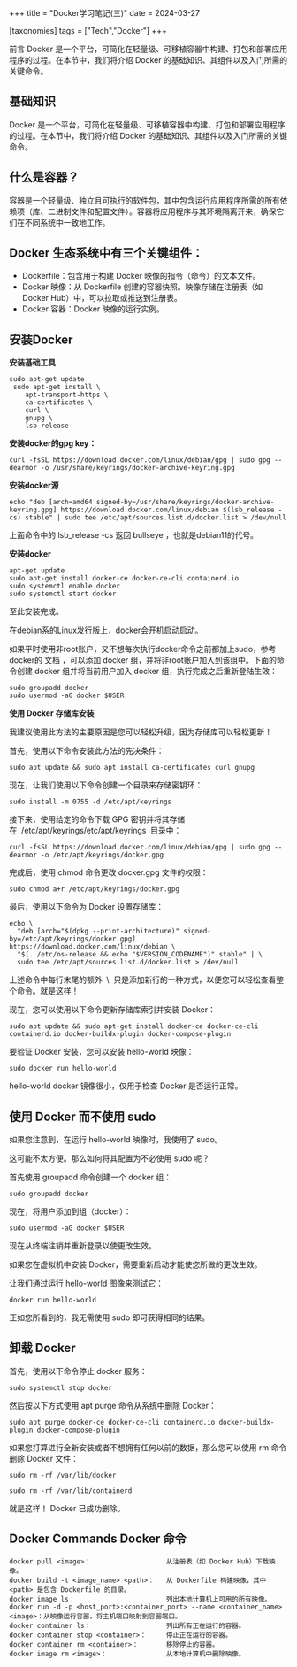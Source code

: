 +++
title = "Docker学习笔记(三)"
date = 2024-03-27

[taxonomies]
tags = ["Tech","Docker"]
+++

前言 Docker 是一个平台，可简化在轻量级、可移植容器中构建、打包和部署应用程序的过程。在本节中，我们将介绍 Docker 的基础知识、其组件以及入门所需的关键命令。

<!-- more -->

## **基础知识**
Docker 是一个平台，可简化在轻量级、可移植容器中构建、打包和部署应用程序的过程。在本节中，我们将介绍 Docker 的基础知识、其组件以及入门所需的关键命令。

## **什么是容器？**
容器是一个轻量级、独立且可执行的软件包，其中包含运行应用程序所需的所有依赖项（库、二进制文件和配置文件）。容器将应用程序与其环境隔离开来，确保它们在不同系统中一致地工作。

## **Docker 生态系统中有三个关键组件：**

- Dockerfile：包含用于构建 Docker 映像的指令（命令）的文本文件。
- Docker 映像：从 Dockerfile 创建的容器快照。映像存储在注册表（如 Docker Hub）中，可以拉取或推送到注册表。
- Docker 容器：Docker 映像的运行实例。

## **安装Docker**

**安装基础工具**
```
sudo apt-get update
 sudo apt-get install \
    apt-transport-https \
    ca-certificates \
    curl \
    gnupg \
    lsb-release
```
**安装docker的gpg key：**
```
curl -fsSL https://download.docker.com/linux/debian/gpg | sudo gpg --dearmor -o /usr/share/keyrings/docker-archive-keyring.gpg
```
**安装docker源**

```
echo "deb [arch=amd64 signed-by=/usr/share/keyrings/docker-archive-keyring.gpg] https://download.docker.com/linux/debian $(lsb_release -cs) stable" | sudo tee /etc/apt/sources.list.d/docker.list > /dev/null
```
上面命令中的 lsb_release -cs 返回 bullseye ，也就是debian11的代号。

**安装docker**
```
apt-get update
sudo apt-get install docker-ce docker-ce-cli containerd.io
sudo systemctl enable docker
sudo systemctl start docker
```
至此安装完成。

在debian系的Linux发行版上，docker会开机启动启动。

如果平时使用非root账户，又不想每次执行docker命令之前都加上sudo，参考docker的 文档 ，可以添加 docker 组，并将非root账户加入到该组中。下面的命令创建 docker 组并将当前用户加入 docker 组，执行完成之后重新登陆生效：

```
sudo groupadd docker
sudo usermod -aG docker $USER
```
**使用 Docker 存储库安装**

我建议使用此方法的主要原因是您可以轻松升级，因为存储库可以轻松更新！

首先，使用以下命令安装此方法的先决条件：

```
sudo apt update && sudo apt install ca-certificates curl gnupg
```
现在，让我们使用以下命令创建一个目录来存储密钥环：

```
sudo install -m 0755 -d /etc/apt/keyrings
```
接下来，使用给定的命令下载 GPG 密钥并将其存储在  /etc/apt/keyrings/etc/apt/keyrings  目录中：

```
curl -fsSL https://download.docker.com/linux/debian/gpg | sudo gpg --dearmor -o /etc/apt/keyrings/docker.gpg
```
完成后，使用 chmod 命令更改 docker.gpg 文件的权限：

```
sudo chmod a+r /etc/apt/keyrings/docker.gpg
```
最后，使用以下命令为 Docker 设置存储库：

```
echo \
  "deb [arch="$(dpkg --print-architecture)" signed-by=/etc/apt/keyrings/docker.gpg] https://download.docker.com/linux/debian \
  "$(. /etc/os-release && echo "$VERSION_CODENAME")" stable" | \
  sudo tee /etc/apt/sources.list.d/docker.list > /dev/null
```
上述命令中每行末尾的额外  \  只是添加新行的一种方式，以便您可以轻松查看整个命令。就是这样！

现在，您可以使用以下命令更新存储库索引并安装 Docker：

```
sudo apt update && sudo apt-get install docker-ce docker-ce-cli containerd.io docker-buildx-plugin docker-compose-plugin
```
要验证 Docker 安装，您可以安装 hello-world 映像：

```
sudo docker run hello-world
```
hello-world docker 镜像很小，仅用于检查 Docker 是否运行正常。

## **使用 Docker 而不使用 sudo**

如果您注意到，在运行 hello-world 映像时，我使用了 sudo。

这可能不太方便。那么如何将其配置为不必使用 sudo 呢？

首先使用 groupadd 命令创建一个 docker 组：

```
sudo groupadd docker
```
现在，将用户添加到组（docker）：

```
sudo usermod -aG docker $USER
```
现在从终端注销并重新登录以使更改生效。

如果您在虚拟机中安装 Docker，需要重新启动才能使您所做的更改生效。

让我们通过运行 hello-world 图像来测试它：

```
docker run hello-world
```
正如您所看到的，我无需使用 sudo 即可获得相同的结果。

## **卸载 Docker**

首先，使用以下命令停止 docker 服务：

```
sudo systemctl stop docker
```
然后按以下方式使用 apt purge 命令从系统中删除 Docker：

```
sudo apt purge docker-ce docker-ce-cli containerd.io docker-buildx-plugin docker-compose-plugin 
```
如果您打算进行全新安装或者不想拥有任何以前的数据，那么您可以使用 rm 命令删除 Docker 文件：
```
sudo rm -rf /var/lib/docker
```

```
sudo rm -rf /var/lib/containerd
```
就是这样！ Docker 已成功删除。



## **Docker Commands Docker 命令**

```
docker pull <image>：                   从注册表（如 Docker Hub）下载映像。
docker build -t <image_name> <path>：   从 Dockerfile 构建映像，其中 <path> 是包含 Dockerfile 的目录。
docker image ls：                       列出本地计算机上可用的所有映像。
docker run -d -p <host_port>:<container_port> --name <container_name> <image>：从映像运行容器，将主机端口映射到容器端口。
docker container ls：                   列出所有正在运行的容器。
docker container stop <container>：     停止正在运行的容器。
docker container rm <container>：       移除停止的容器。
docker image rm <image>：               从本地计算机中删除映像。
```

